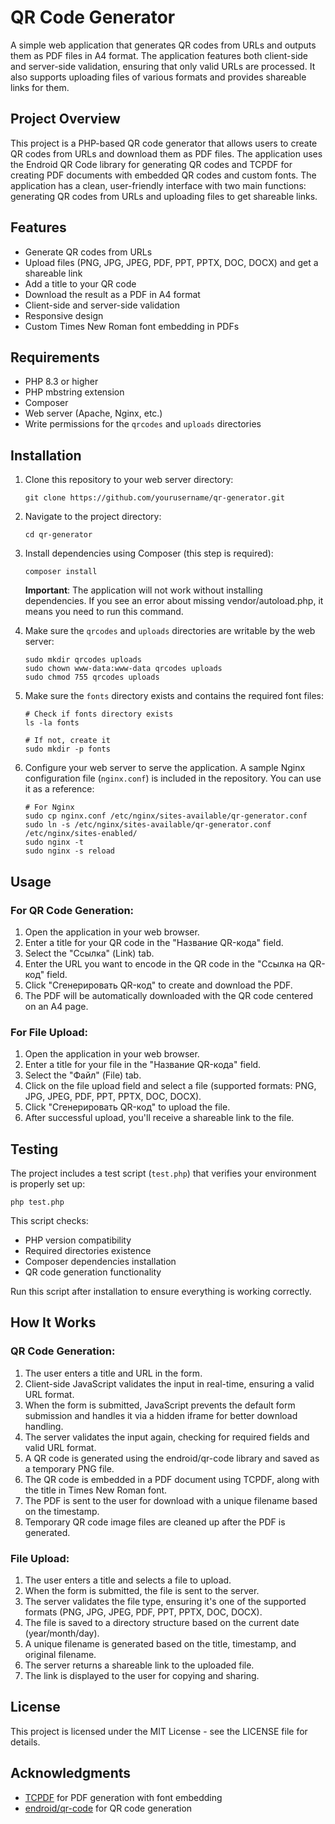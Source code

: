 # QR Code Generator

A simple web application that generates QR codes from URLs and outputs them as PDF files in A4 format. The application features both client-side and server-side validation, ensuring that only valid URLs are processed. It also supports uploading files of various formats and provides shareable links for them.

## Project Overview

This project is a PHP-based QR code generator that allows users to create QR codes from URLs and download them as PDF files. The application uses the Endroid QR Code library for generating QR codes and TCPDF for creating PDF documents with embedded QR codes and custom fonts. The application has a clean, user-friendly interface with two main functions: generating QR codes from URLs and uploading files to get shareable links.

## Features

- Generate QR codes from URLs
- Upload files (PNG, JPG, JPEG, PDF, PPT, PPTX, DOC, DOCX) and get a shareable link
- Add a title to your QR code
- Download the result as a PDF in A4 format
- Client-side and server-side validation
- Responsive design
- Custom Times New Roman font embedding in PDFs

## Requirements

- PHP 8.3 or higher
- PHP mbstring extension
- Composer
- Web server (Apache, Nginx, etc.)
- Write permissions for the `qrcodes` and `uploads` directories

## Installation

1. Clone this repository to your web server directory:
   ```
   git clone https://github.com/yourusername/qr-generator.git
   ```

2. Navigate to the project directory:
   ```
   cd qr-generator
   ```

3. Install dependencies using Composer (this step is required):
   ```
   composer install
   ```

   **Important**: The application will not work without installing dependencies. If you see an error about missing vendor/autoload.php, it means you need to run this command.

4. Make sure the `qrcodes` and `uploads` directories are writable by the web server:
   ```
   sudo mkdir qrcodes uploads
   sudo chown www-data:www-data qrcodes uploads
   sudo chmod 755 qrcodes uploads
   ```

5. Make sure the `fonts` directory exists and contains the required font files:
   ```
   # Check if fonts directory exists
   ls -la fonts

   # If not, create it
   sudo mkdir -p fonts
   ```

6. Configure your web server to serve the application. A sample Nginx configuration file (`nginx.conf`) is included in the repository. You can use it as a reference:
   ```
   # For Nginx
   sudo cp nginx.conf /etc/nginx/sites-available/qr-generator.conf
   sudo ln -s /etc/nginx/sites-available/qr-generator.conf /etc/nginx/sites-enabled/
   sudo nginx -t
   sudo nginx -s reload
   ```

## Usage

### For QR Code Generation:

1. Open the application in your web browser.
2. Enter a title for your QR code in the "Название QR-кода" field.
3. Select the "Ссылка" (Link) tab.
4. Enter the URL you want to encode in the QR code in the "Ссылка на QR-код" field.
5. Click "Сгенерировать QR-код" to create and download the PDF.
6. The PDF will be automatically downloaded with the QR code centered on an A4 page.

### For File Upload:

1. Open the application in your web browser.
2. Enter a title for your file in the "Название QR-кода" field.
3. Select the "Файл" (File) tab.
4. Click on the file upload field and select a file (supported formats: PNG, JPG, JPEG, PDF, PPT, PPTX, DOC, DOCX).
5. Click "Сгенерировать QR-код" to upload the file.
6. After successful upload, you'll receive a shareable link to the file.

## Testing

The project includes a test script (`test.php`) that verifies your environment is properly set up:

```
php test.php
```

This script checks:
- PHP version compatibility
- Required directories existence
- Composer dependencies installation
- QR code generation functionality

Run this script after installation to ensure everything is working correctly.

## How It Works

### QR Code Generation:

1. The user enters a title and URL in the form.
2. Client-side JavaScript validates the input in real-time, ensuring a valid URL format.
3. When the form is submitted, JavaScript prevents the default form submission and handles it via a hidden iframe for better download handling.
4. The server validates the input again, checking for required fields and valid URL format.
5. A QR code is generated using the endroid/qr-code library and saved as a temporary PNG file.
6. The QR code is embedded in a PDF document using TCPDF, along with the title in Times New Roman font.
7. The PDF is sent to the user for download with a unique filename based on the timestamp.
8. Temporary QR code image files are cleaned up after the PDF is generated.

### File Upload:

1. The user enters a title and selects a file to upload.
2. When the form is submitted, the file is sent to the server.
3. The server validates the file type, ensuring it's one of the supported formats (PNG, JPG, JPEG, PDF, PPT, PPTX, DOC, DOCX).
4. The file is saved to a directory structure based on the current date (year/month/day).
5. A unique filename is generated based on the title, timestamp, and original filename.
6. The server returns a shareable link to the uploaded file.
7. The link is displayed to the user for copying and sharing.

## License

This project is licensed under the MIT License - see the LICENSE file for details.

## Acknowledgments

- [TCPDF](https://github.com/tecnickcom/TCPDF) for PDF generation with font embedding
- [endroid/qr-code](https://github.com/endroid/qr-code) for QR code generation

